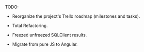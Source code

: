 TODO:

- Reorganize the project's Trello roadmap (milestones and tasks).

- Total Refactoring.

- Freezed unfreezed SQLClient results.

- Migrate from pure JS to Angular.
